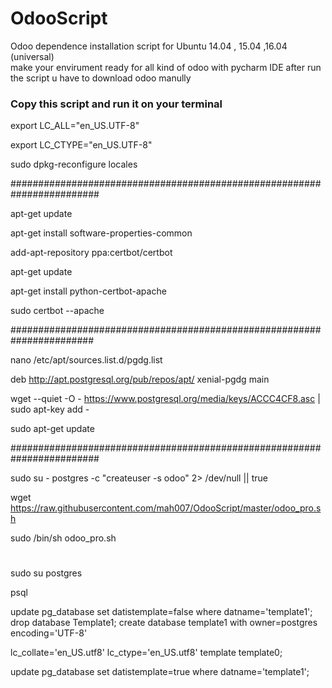 # OdooScript
Odoo dependence installation script for Ubuntu 14.04 , 15.04 ,16.04 (universal)  
make your envirument ready for all kind of odoo with pycharm IDE
after run the script u have to download odoo manully 



### Copy this script and run it on your terminal 


export LC_ALL="en_US.UTF-8"

export LC_CTYPE="en_US.UTF-8"

sudo dpkg-reconfigure locales

########################################################################

apt-get update

apt-get install software-properties-common

add-apt-repository ppa:certbot/certbot

apt-get update

apt-get install python-certbot-apache 

sudo certbot --apache


#######################################################################

nano  /etc/apt/sources.list.d/pgdg.list

deb http://apt.postgresql.org/pub/repos/apt/ xenial-pgdg main


wget --quiet -O - https://www.postgresql.org/media/keys/ACCC4CF8.asc | sudo apt-key add -

sudo apt-get update

########################################################################

sudo su - postgres -c "createuser -s odoo" 2> /dev/null || true


wget https://raw.githubusercontent.com/mah007/OdooScript/master/odoo_pro.sh

sudo /bin/sh odoo_pro.sh

#
sudo su postgres

psql

update pg_database set datistemplate=false where datname='template1';
drop database Template1;
create database template1 with owner=postgres encoding='UTF-8'

  lc_collate='en_US.utf8' lc_ctype='en_US.utf8' template template0;

update pg_database set datistemplate=true where datname='template1';
